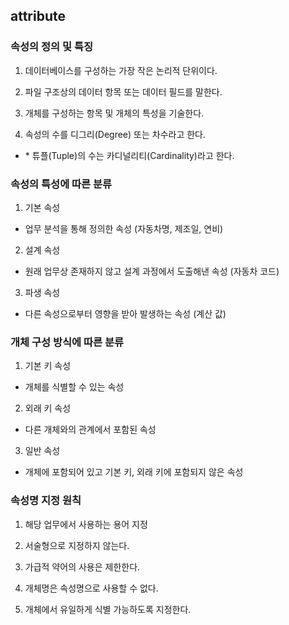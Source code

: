 ## attribute

### 속성의 정의 및 특징

1. 데이터베이스를 구성하는 가장 작은 논리적 단위이다.

2. 파일 구조상의 데이터 항목 또는 데이터 필드를 말한다.

3. 개체를 구성하는 항목 및 개체의 특성을 기술한다.

4. 속성의 수를 디그리(Degree) 또는 차수라고 한다.
  - \* 튜플(Tuple)의 수는 카디널리티(Cardinality)라고 한다.

### 속성의 특성에 따른 분류

1. 기본 속성
  - 업무 분석을 통해 정의한 속성 (자동차명, 제조일, 연비)

2. 설계 속성
  - 원래 업무상 존재하지 않고 설계 과정에서 도출해낸 속성 (자동차 코드)

3. 파생 속성
  - 다른 속성으로부터 영향을 받아 발생하는 속성 (계산 값)

### 개체 구성 방식에 따른 분류

1. 기본 키 속성
  - 개체를 식별할 수 있는 속성

2. 외래 키 속성
  - 다른 개체와의 관계에서 포함된 속성

3. 일반 속성
  - 개체에 포함되어 있고 기본 키, 외래 키에 포함되지 않은 속성

### 속성명 지정 원칙

1. 해당 업무에서 사용하는 용어 지정

2. 서술형으로 지정하지 않는다.

3. 가급적 약어의 사용은 제한한다.

4. 개체명은 속성명으로 사용할 수 없다.

5. 개체에서 유일하게 식별 가능하도록 지정한다.